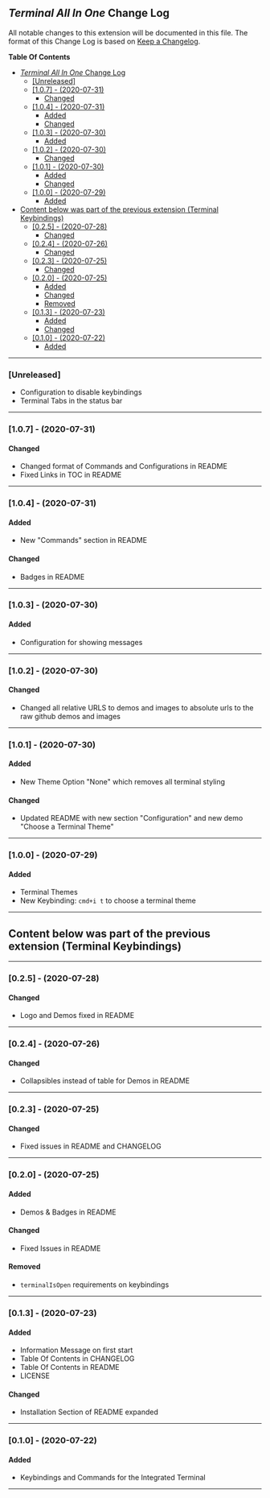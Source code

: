 ## _Terminal All In One_ Change Log

All notable changes to this extension will be documented in this file.
The format of this Change Log is based on [Keep a Changelog](http://keepachangelog.com/).

**Table Of Contents**

- [_Terminal All In One_ Change Log](#terminal-all-in-one-change-log)
  - [[Unreleased]](#unreleased)
  - [[1.0.7] - (2020-07-31)](#107---2020-07-31)
    - [Changed](#changed)
  - [[1.0.4] - (2020-07-31)](#104---2020-07-31)
    - [Added](#added)
    - [Changed](#changed-1)
  - [[1.0.3] - (2020-07-30)](#103---2020-07-30)
    - [Added](#added-1)
  - [[1.0.2] - (2020-07-30)](#102---2020-07-30)
    - [Changed](#changed-2)
  - [[1.0.1] - (2020-07-30)](#101---2020-07-30)
    - [Added](#added-2)
    - [Changed](#changed-3)
  - [[1.0.0] - (2020-07-29)](#100---2020-07-29)
    - [Added](#added-3)
- [Content below was part of the previous extension (Terminal Keybindings)](#content-below-was-part-of-the-previous-extension-terminal-keybindings)
  - [[0.2.5] - (2020-07-28)](#025---2020-07-28)
    - [Changed](#changed-4)
  - [[0.2.4] - (2020-07-26)](#024---2020-07-26)
    - [Changed](#changed-5)
  - [[0.2.3] - (2020-07-25)](#023---2020-07-25)
    - [Changed](#changed-6)
  - [[0.2.0] - (2020-07-25)](#020---2020-07-25)
    - [Added](#added-4)
    - [Changed](#changed-7)
    - [Removed](#removed)
  - [[0.1.3] - (2020-07-23)](#013---2020-07-23)
    - [Added](#added-5)
    - [Changed](#changed-8)
  - [[0.1.0] - (2020-07-22)](#010---2020-07-22)
    - [Added](#added-6)

---

### [Unreleased]

- Configuration to disable keybindings
- Terminal Tabs in the status bar

---

### [1.0.7] - (2020-07-31)

#### Changed

- Changed format of Commands and Configurations in README
- Fixed Links in TOC in README

---

### [1.0.4] - (2020-07-31)

#### Added

- New "Commands" section in README

#### Changed

- Badges in README

---

### [1.0.3] - (2020-07-30)

#### Added

- Configuration for showing messages

---

### [1.0.2] - (2020-07-30)

#### Changed

- Changed all relative URLS to demos and images to absolute urls to the raw github demos and images

---

### [1.0.1] - (2020-07-30)

#### Added

- New Theme Option "None" which removes all terminal styling

#### Changed

- Updated README with new section "Configuration" and new demo "Choose a Terminal Theme"

---

### [1.0.0] - (2020-07-29)

#### Added

- Terminal Themes
- New Keybinding: `cmd+i t` to choose a terminal theme

---

## Content below was part of the previous extension (Terminal Keybindings)

---

### [0.2.5] - (2020-07-28)

#### Changed

- Logo and Demos fixed in README

---

### [0.2.4] - (2020-07-26)

#### Changed

- Collapsibles instead of table for Demos in README

---

### [0.2.3] - (2020-07-25)

#### Changed

- Fixed issues in README and CHANGELOG

---

### [0.2.0] - (2020-07-25)

#### Added

- Demos & Badges in README

#### Changed

- Fixed Issues in README

#### Removed

- `terminalIsOpen` requirements on keybindings

---

### [0.1.3] - (2020-07-23)

#### Added

- Information Message on first start
- Table Of Contents in CHANGELOG
- Table Of Contents in README
- LICENSE

#### Changed

- Installation Section of README expanded

---

### [0.1.0] - (2020-07-22)

#### Added

- Keybindings and Commands for the Integrated Terminal

---
